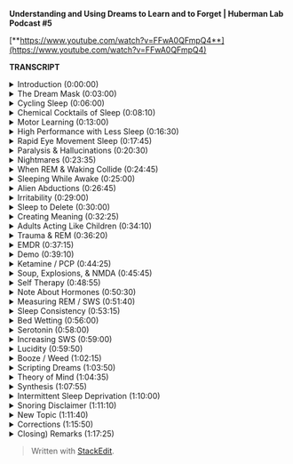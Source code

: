 ﻿**Understanding and Using Dreams to Learn and to Forget | Huberman Lab Podcast #5**

[**https://www.youtube.com/watch?v=FFwA0QFmpQ4**](https://www.youtube.com/watch?v=FFwA0QFmpQ4)

**TRANSCRIPT**

<details>
  <summary>Introduction (0:00:00)</summary>
-
  
Welcome to the Huberman Lab Podcast, where we discuss science and science-based tools for everyday life. [upbeat music] I'm Andrew Huberman, and I'm a professor of neurobiology and ophthalmology at Stanford School of Medicine. This podcast is separate from my teaching and research roles at Stanford. It is however, part of my desire to bring you zero cost to consumer information about science and science related tools. In keeping with that theme, I'd like to thank the sponsors of today's podcast.

Our first sponsor is Helix Sleep. Helix Sleep makes mattresses that are ideally suited to your sleep needs. Helix mattresses are amazing. I can say this because I've been sleeping on one and I've been sleeping better than I've ever slept before. The interesting thing about Helix mattresses is that they're tailored to your unique body type and sleeping style. What's a sleeping style? Well, if you go to the Helix site you can take a quick quiz, it takes about two minutes, as to whether or not you sleep on your stomach, your side, your back, whether or not you flip back and forth, or whether or not you don't know in what position you sleep, as well as whether or not you tend to run hot or run cold, wake up cold, wake up hot, et cetera. If you do that then it will match you to the mattress that's perfect for your sleep needs. If you wanna try a Helix mattress, you can go to helixsleep.com/huberman. And if you do that, you'll get $200 off your order as well as two free pillows. That's helixsleep.com/huberman.

The second sponsor of today's podcast is Athletic Greens. Athletic Greens is an all-in-one vitamin mineral probiotic drink. I've been using Athletic Greens since 2012, and I started using it because I had a lot of confusion about what vitamins and minerals I should take. And taking Athletic Greens allowed me to get the foundation or sort of the base of everything I need in one easy to consume formula. It tastes great. I mix mine with water and a little bit of lemon juice, and I like drinking it. And the probiotics in there are important to me as well, because there are a lot of data out there now identifying the gut microbiome and the importance of the gut-brain axis for immune function, metabolic function and so forth. If you want to try Athletic Greens you can go to athleticgreens.com/huberman. And if you do that they'll also send you a year supply of liquid vitamin D3, K2. There are a lot of data starting to surface about the importance of vitamin D3 for immune function, metabolic function, endocrine function, and so forth. In addition, if you go to athleticgreens.com/huberman, you'll get the year supply of D3 and K2 as well as five free travel packs, which are a little packets of Athletic Greens in addition to your normal order. And those are great for when you're on the plane, or you're otherwise traveling. They mix up really easily without any mess or the needs of spoon out powder and things of that sort. So the things that are easy to do at home are kind of harder on the road, those packets make it easy while on the road.
</details>

<details>
  <summary>The Dream Mask (0:03:00)</summary>
-
  
Today we're gonna talk about dreaming, learning during dreaming and unlearning during dreaming. In particular unlearning of troubling emotional events. Now my interest in dreaming goes way back. When I was a child I had a friend and he came over one day and he brought with him a mask that had a little red light in the corner. He had purchased this thing through some magazine ad that he had seen, and this mask was supposed to trigger lucid dreaming. Lucid dreaming is the experience of dreaming during sleep, but being aware that one is dreaming. And in some cases being able to direct one's dream activities. So if you're in a lucid dream and you wanna fly, for instance, some people report being able to initiate that experience of flying. Or to contort themselves into an animal, or to transport themselves to wherever they want within the dream. I tried this device. The way it worked is you put on the mask during a waking state, I'm wide awake, and you look at the little light flashing in the corner, and then you'd also wear it when you went to sleep at night. And indeed, while I was asleep I could see the red light presumably through my eyelids. Although, for all I know I had opened my eyes. I don't know I was asleep. And then, because I was dreaming and I was experiencing something very vivid, I was able to recognize that I was dreaming and then start to direct some of the events within that dream. Now lucid dreaming occurs in about 20% of people and in a small percentage of those people they lucid dream almost every night. So much so that many of them report their sleep not being as restorative as it would be otherwise. Now all of this is to say that, lucid dreaming and dreaming are profound experiences. We tend to feel extremely attached to our dream experience. This may explain the phenomenon of people who have a very intense dream they need to somehow tell everybody about that dream, or tell someone about that dream. I don't really know what that behavior is about, but sometimes we wake up and we feel so attached to what happened in this state that we call dreaming that there seems to be an intense need to share it with other people, presumably to process it and make sense of it. Now numerous people throughout history have tried to make sense of dreams in some sort of organized way. The most famous of which of course is a Sigmund Freud who talked about symbolic representations in dreams. A lot of that has been kind of debunked. Although, I think that there's some interest in what the symbols of dreaming are. And this is something that we'll talk about in more depth today, although not Freud in theory, in particular. So I think in order to really think about dreams and what to do with them and how to maximize the dream experience for sake of learning and unlearning, the best way to address this is to look at the physiology of sleep, to really address what do we know concretely about sleep.
</details>

<details>
  <summary>Cycling Sleep (0:06:00)</summary>
-
  
So first of all, as we get sleepy we tend to shut our eyes, and that's 'cause there's some autonomic centers in the brain, some neurons that control closing of the eyelids when we get sleepy. And then we transitioned into sleep. And sleep, regardless of how long we sleep is generally broken up into a series of 90 minute cycles. These ultradian cycles. So early in the night these 90 minute cycles tend to be comprised more of shallow sleep and slow wave sleep. So stage one, stage two, et cetera, and what we call slow wave sleep. I'll go into detail about what all this means in a moment. And we tend to have less so-called REM sleep, R-E-M sleep, which stands for rapid eye movement sleep. And I'll talk about rapid eye movement sleep in detail. So early in the night, a lot more slow wave sleep and less REM. For every 90 minute cycle that we have during a night of sleep we tend to start having more and more REM sleep. So more of that 90 minute cycle is comprised of REM sleep and less of slow wave sleep. Now this is true regardless of whether or not you wake up in the middle of the night to use the restroom or your sleep is broken. The more sleep you're getting across the night, the more REM sleep you're going to have. And REM sleep and non REM, as I'll refer to it, have distinctly different roles in learning and unlearning, and they are responsible for learning and unlearning of distinctly different types of information. And this has enormous implications for learning of motor skills, for unlearning of traumatic events, or for processing emotionally challenging as well as emotionally pleasing events. And as we'll see, one can actually leverage their daytime activities in order to access more slow wave sleep or non REM sleep as we'll call it, or more REM sleep depending on your particular emotional and physical needs. So it's really a remarkable stage of life that we have a lot more control and power over then you might believe. We'll also talk about lucid dreaming. We're also gonna talk about hallucinations and how drug induced hallucinations have a surprising similarity to a lot of dream states and yet some really important differences.
</details>

<details>
  <summary>Chemical Cocktails of Sleep (0:08:10)</summary>
-
  
Okay. So let's start by talking about slow wave sleep, or non REM sleep. And I realized that slow wave sleep and non REM sleep aren't exactly the same thing. So for you sleep aficionados out there, I am lumping right now. As we say in science, there are lumpers and there are splitters and I am both. Sometimes I lump, sometimes I split. For sake of clarity and ease of conversation right now I'm gonna be a lumper. When I say slow wave sleep, I mean non REM sleep generally. Although, I acknowledge there is a distinction. Slow wave sleep. So slow wave sleep is characterized by a particular pattern of brain activity in which the brain is metabolically active, but that there's these big sweeping waves of activity that include a lot of the brain. If you wanna look this up you can find evidence for sweeping of waves of neural activity across association cortex, across big swaths of the brainstem, the so-called pons geniculate occipital pathway. This is brainstem, thalamus, and then cortex for those of you that are interested. Although, more of that is going to occur in REM sleep. Now the interesting thing about slow wave sleep are the neuromodulators that tend to be associated with it, that are most active and least active during slow wave sleep and here's why. To remind you neuromodulators are these chemicals that act rather slowly but their main role is to bias particular brain circuits to be active and other brain circuits to not be active. These are like the music playlist. So think of neuromodulators and these come in the names of, acetylcholine, norepinephrine, serotonin, and dopamine, think of them as suggesting playlists on your audio device. So, you know, classical music is distinctly different in feel and tone and a number of other features from like third wave punk, or from, you know, hip hop, right? So think of them as biasing toward particular genres of neural circuit activity, okay. Mellow music versus really aggressive fast music, or rhythmic music that includes lyrics versus rhythmic music that doesn't include lyrics. It's more or less the way to think about these neuromodulators. And they are associated as a consequence with certain brain functions. So we know for instance and just to review, acetylcholine in waking states is a neuromodulator that tends to amplify the activity of brain circuits associated with focus and attention. Norepinephrine is a neuromodulator that tends to amplify the brain circuits associated with alertness, and the desire to move. Serotonin is the neuromodulator that's released intense to amplify the circuits in the brain and body that are associated with bliss and the desire to remain still. And dopamine is the neuromodulator that's released and is associated with amplification of the neural circuits in the brain and body associated with pursuing goals and pleasure and reward. Okay. So in slow wave sleep something really interesting happens. There is essentially no acetylcholine. Acetylcholine production and release and action from the two major sites, which are in the brainstem, which from a nucleus if it's a parabigerminal nucleus, if you really wanna know, or from the forebrain, which is nucleus basalis. And you don't need to know these names but if you like, that's why I put them out there. Acetylcholine production plummets. It's just almost to zero. And acetylcholine as I just mentioned, is associated with focus. So you can think of slow wave sleep as these big sweeping waves of activity through the brain and a kind of distortion of space and time, so that we're not really focusing on any one thing. Now the other molecules that are very active at that time are norepinephrine. Which is a little bit surprising 'cause normally in waking states norepinephrine is gonna be associated with a lot of alertness and the desire to move. But there's not a ton of norepinephrine around in slow wave sleep, but it is around. So there's something associated with the movement circuitry going on in slow wave sleep. And remember, this is happening mostly at the beginning of the night, your sleep is dominated by slow wave sleep. So no acetylcholine, very little norepinephrine, although there is some and a lot of serotonin. And serotonin again is associated with this desire, this sensation of kind of bliss or wellbeing, but not a lot of movement. And during sleep you tend not to move. Now in slow wave sleep you can move, you're not paralyzed. So you can roll over. If people are going to sleep walk, typically it's going to be during slow wave sleep. And what studies have shown through some kind of sadistic experiments where people are deprived specifically of slow wave sleep, and that can be done by waking them up as soon as the electrode recording show that they're in slow wave sleep or by chemically altering their sleep so that it biases them away from slow wave sleep.
</details>

<details>
  <summary>Motor Learning (0:13:00)</summary>
-
  
What studies have shown is that motor learning is generally occurring in slow wave sleep. So let's say the day before you go to sleep you were learning some new dance move, or you were learning some specific motor skill, either a fine motor skill or a course motor skill. So let's say, it's a new form of exercise or some new coordinated movements. This could be coordinate movement at the level of the fingers, or it could be coordinated movement the level of whole body and large limb movements. It could involve other people, or it could be a solo activity. Learning of those skills is happening primarily during slow wave sleep in the early part of the night. In addition, slow wave sleep has been shown to be important for the learning of detailed information. Now this isn't always cognitive information. We're gonna talk about cognitive information, but the studies that have been done along these lines involve having people learn very detailed information about very specific rules and the way that certain words are spelled, they tend to be challenging words. So if people are tested and in terms of their performance on these types of exams and they're deprived of slow wave sleep, they tend to perform very poorly. So we can think of slow wave sleep as important for motor learning, motor skill learning and for the learning of specific details about specific events. And this turns out to be fundamentally important because now we know that slow wave sleep is primarily in the early part of the night, and motor learning is occurring primarily early in the night, and detailed learning is occurring early in the night. Now for those of you that are waking up after only three, four hours of sleep, this might be informative. This might tell you a little something about what you are able to learn and not able to learn if that were to be the only sleep that you get. Although, hopefully that's not the only sleep that you get. But we're going to dive deep into how it is that one can maximize motor learning in order to extract say, more detail information about coordinated movements and how to make them faster or slower. So that might be important for certain sports. It might be almost certainly important for certain sports. It's gonna be important for any kind of coordinated movement, like say learning to play the piano, or for instance, how to learn synchronized movements with somebody else. So maybe I mentioned the example of dance earlier. Like me a few years ago, I set out to learn tango because I have some Argentine relatives and I was a Bismal. I need to return to that at some point. I was just a Bismal. And one of the worst things about being a bismal at learning dance is that, that somebody else has to suffer the consequences also. So I don't know maybe in the month on neuroplasticity, I'll explore that again as a self experimentation. But, the key things to know are slow wave sleep is involved in motor learning and detailed learning. There's no acetylcholine around at that time, has these big amplitude activity sweeping throughout the brain and that there's the release of these neuromodulators, norepinephrine and serotonin. And again, that's all happening early in the night.
</details>

<details>
  <summary>High Performance with Less Sleep (0:16:30)</summary>
-
  
So athletes, people that are concerned about performance, if you happen to wake up after just a couple hours of, you know, three, four hours of sleep because you're excited about a competition the next day, presumably if you've already trained the skills that you need for the event you should be fine to engage in that particular activity. Now it's always going to be better to get a full night's sleep. And that, you know, a full night's sleep for you is six hours then it's always gonna be better to get more sleep than it is to get less. However, I think some people get a little bit overly concerned that if they didn't get their full night's sleep before some sort of physical event that their performance is going to plummet. Presumably, if you've already learned what you need to do, and it's stored in your neural circuits and you know how to make those coordinated movements, what the literature on slow wave sleep suggest is that you would be replenished. That the motor learning and the recovery from exercise is going to happen early in the night. Okay. So we'll just pause there, and kind of shelve that for a moment and then we're gonna come back to it. But I wanna talk about REM sleep, or rapid eye movement sleep. REM sleep and rapid eye movement sleep, as I mentioned before, occurs throughout the night, but you're gonna have more of it. A larger percentage of these 90 minute sleep cycles is going to be comprised of REM sleep as you get toward morning.
</details>

<details>
  <summary>Rapid Eye Movement Sleep (0:17:45)</summary>
-
  
REM sleep is fascinating. It was discovered in '50s when a sleep laboratory in Chicago, the researchers observed that people's eyes were moving under their eyelids. Now, something very important that we're going to address when we talk about trauma later is that, the eye movements are not just side to side they're very erratic in all different directions. One thing that I don't think I've never heard anyone really talk about publicly is, why eye movements during sleep, right? Eyes are closed. And sometimes people's eyelids will be a little bit open and their eyes are darting around, especially in little kids. I don't suggest you do this. I'm not even sure it's ethical. But, it has been done where you, you know, pull back the eyelids of a kid while they're sleeping and their eyes are kind of darting all over the place. I think people do this to their passed out friends at parties and things like that. So again, I don't suggest you do it, but I'm telling you it because it's been done before and therefore you don't have to do it again. But rapid eye movement sleep is fascinating and occurs because there are connections between the brainstem, an area called the pons, and areas of the thalamus and the top of the brain stem that are involved in generating movements in different directions, sometimes called saccades. Although, sometimes during rapid eye movement sleep it's not just rapid, it's kind of a jittery side to side thing and then the eyeballs kind of role. It's really pretty creepy to look at if you see. So what's happening there is the circuitry that is involved in conscious eye movements is kind of going haywire, but it's not haywire. It's these waves of activity from the brainstem up to the so-called thalamus, which is an area that filter sensory information and then up to the cortex. And the cortex of course, is involved in conscious perceptions. So in rapid eye movement sleep there are a couple of things are happening besides rapid eye movements. The main ones are that they're, I should say, in contrast to slow wave sleep. In REM sleep serotonin is essentially absent. Okay? So this molecule, this neuromodulator that tends to create the feeling of bliss and wellbeing and just calm placidity is absent. All right. So that's interesting. In addition to that, norepinephrine this molecule that's involved in movement and alertness is absolutely absent. It's probably one of the few times in our life that epinephrin is essentially at zero activity within our system. And that has a number of very important implications for the sorts of dreaming that occur during REM sleep and the sorts of learning that can occur in REM sleep and unlearning.
</details>

<details>
  <summary>Paralysis & Hallucinations (0:20:30)</summary>
-
  
First of all in REM sleep, we are paralyzed. We are experiencing what's called atonia, which just means that we're completely laid out and paralyzed. We also tend to experience whatever it is that we're dreaming about as a kind of hallucination, or a hallucinatory activity. Long ago I looked into hallucinations and dreaming I was just fascinated by this in high school. And there's some great books on this if you're interested in exploring the relationship between hallucinations and dreaming. The most famous of which are from a guy, a researcher at Harvard, Alan Hobson, you know, wrote a book called, Dream Drug Store. And talked all about the similarities between drugs that induce hallucinations and dreaming in REM. So you can explore that if you like. So in REM our eyes are moving, but the rest of our body is paralyzed and we are hallucinating. There's no epinephrin around. Epinephrin doesn't just create a desire to move and alertness. It is also the chemical signature of fear and anxiety. It's what's released from our adrenal glands when we experience something that's fearful or alerting. So if a car suddenly screeches in front of us, or we get a troubling text message, adrenaline is deployed into our system. Adrenaline is epinephrin, those are equivalent molecules. And epinephrin isn't just released from our adrenals it's also released within our brain. So there's this weird stage of our life that happens more toward morning, that we call REM sleep, where we're hallucinating and having these outrageous experiences in our mind, but the chemical that's associated with fear and panic and anxiety is not available to us. And that turns out to be very important. And you can imagine why that's important. It's important because it allows us to experience things, both replay of things that did occur as well as elaborate contortions of things that didn't occur. And it allows us to experience those in the absence of fear and anxiety, and that it turns out is very important for adjusting our emotional relationship to challenging things that happened to us while we were awake. Those challenging things can sometimes be in the form of social anxiety, or just having been working very hard or concern about an upcoming event, or sometimes people report for instance, dreams where they find themselves late to an exam, or naked in public, or in some sort of situation that would be very troubling to them. And that almost certainly occurs during REM sleep. So we have this incredible period of sleep in which our experience of emotionally laid in events is dissociated. It's chemically blocked from us having the actual emotion.
</details>

<details>
  <summary>Nightmares (0:23:35)</summary>
-
  
Now probably immediately some of you are thinking, "Well, what about nightmares? I have nightmares and those carry a lot of emotion, or sometimes I'll wake up in a panic." Let's consider each of those two things separately because they are important in understanding REM sleep. There's a good chance that nightmares are occurring slow wave sleep. There are actually some drugs that I don't suggest people take. In fact so much so I'm not gonna mention them that give people very kind of scary or eerie dreams and this kind of feeling that things are pursuing them, or that they can't move when they are being chased. That's actually a common dream that I've had. I guess, it's more or less a nightmare. The feeling that one is paralyzed and can't move and is being chased. A lot of people have said, "Oh, that must be in REM sleep." Because you're paralyzed and so you're dreaming about being paralyzed and you can't move. I think that's probably false. The research says that because no epinephrine is absent during REM sleep, it's very unlikely that you can have these intense, fearful memories. So those are probably occurring in slow wave sleep. Although, there might be instances where people have nightmares in REM sleep.
</details>

<details>
  <summary>When REM & Waking Collide (0:24:45)</summary>
-
  
The other thing is some people experience, certainly I've had this experience, of waking up and feeling very stressed about whatever it was that I happen to be thinking about, or dreaming about in the moments before. And that's an interesting case of an invasion of the dream state into the waking state and the moment you wake up epinephrine is available. So the research on this isn't fully crystallized, but most of it points in the direction of the experience of waking up and feeling very panicked. Maybe, I wanna highlight may, but maybe that you were experiencing something that was troubling in the daytime, you're repeating that experience in your sleep, epinephrine is not available, and therefore the brain circuits associated with fear and anxiety are shut off. And so you're able to process those events and then suddenly you wake up and there's a surge of adrenaline of epinephrin that's now coupled to that experience. So nightmares very likely in slow wave sleep and that kind of panic on waking from something very likely to be an invasion of the thoughts and ideas, however distorted in REM sleep invading the waking state.
</details>

<details>
  <summary>Sleeping While Awake (0:25:00)</summary>
-
  
In fact, that brings to mind something that I've mentioned once before, but I wanna mention again, this atonia, this paralysis that we experience during sleep can invade the waking state. Many people report the experience of waking up and being paralyzed. They're legitimately waking up, it's not a dream. Waking up and being paralyzed, and it is terrifying. I've had this happen before. It is I can tell you terrifying to be wide awake, and as far as I could tell fully conscious, but unable to move. And then generally you can jolt yourself out of it in a few seconds, but it is quite frightening. Now some people actually experience waking up, being fully paralyzed and hallucinating. And there is a theory in the academic and scientific community at least, that what people report as alien abductions have a certain number of core characteristics that map quite closely, yearly similarly to these experiences.
</details>

<details>
  <summary>Alien Abductions (0:26:45)</summary>
-
  
A lot of reports of alien abduction involve people being unable to move, seeing particular faces, hallucinating, extensively feeling like their body is floating, or they were transported. This is very similar to the experience of invasion of atonia into the waking state, waking up and still being paralyzed. As well as the hallucinations that are characteristic of dreaming and REM sleep. Now I'm not saying that people's alien abductions were not legitimate alien abductions, how could I, I wasn't there. And if I was there I wouldn't tell you 'cause that would make me an alien, and I wouldn't want you to know. But it is quite possible that people are experiencing these things and they are an invasion of the sleep state into the waking state and they can last several minutes or longer. And because in dreams, space and time are distorted, our perception of these events could be that they lasted many hours and we can really feel as if they lasted many hours, when in fact they took only moments. And we're gonna return to distortion of space and time in a little bit. So to just recap we've gone so far. Slow wave sleep early in the night. It's been shown to be important for motor learning and for detailed learning. REM sleep has a certain dream component when which there's no epinephrin, therefore we can't experience anxiety, we are paralyzed. Those dreams tend to be really vivid and have a lot of detail to them. And yet in REM sleep what's very clear is that the sorts of learning that happened in REM sleep are not motor events. It's more about unlearning of emotional events. And now we know why, because the chemicals available for really feeling those emotions are not present. Now that has very important implications. So let's address those implications from two sides. First of all we should ask, what happens if we don't get enough REM sleep? And a scenario that happens a lot where people don't get enough REM sleep is the following. I'll just explain the one that I'm familiar with 'cause it happens to me a lot, although I figured out ways to adjust. I go to sleep around 10:30, 11:00, I fall asleep very easily and then I wake up around 3:00 or 4:00 AM. I now know to use a NSDR, a non sleep deep rest protocol and that allows me to fall back asleep. Even though it's called non sleep depressed it's really allows me to relax my body and brain, and I tend to fall back asleep and sleep till about 7:00 AM. During which time I get a lot of REM sleep. And I know this because I've measured it, and I know this because my dreams tend to be very intense of the sort that we know is typical of REM sleep. In this scenario, I've gotten my slow wave sleep early in the night and I've got my REM sleep toward morning. However, there are times when I don't go back to sleep, maybe I have a flight to catch, that's happened. Sometimes I've got a lot on my mind and I don't go back to sleep.
</details>

<details>
  <summary>Irritability (0:29:00)</summary>
-
  
I can tell you, and you've probably experienced that the lack of REM sleep tends to make people emotionally irritable. It tends to make us feel as if the little things are the big things. So it's very clear from laboratory studies where people have been deprived selectively of REM sleep, that our emotionality tends to get a little bit unhinged and we tend to catastrophize small things. We tend to feel like the world is really daunting, we're never gonna move forward in the ways that we want. We can't unlearn the emotional components of whatever it is that has been happening, even if it's not traumatic. The other thing that happens in REM sleep is a replay of certain types of spatial information about where we were and why we were in those places. And this maps to some beautiful data and studies that were initiated by a guy named Matt Wilson at MIT years ago. Showing that in rodents and it turns out in other non-human primates and in humans there's a replay of spacial information during REM sleep, that almost precisely maps to the activity that we experienced during the day as we move from one place to another. So here's a common world scenario, you go to a new place, you navigate through that city or that environment, this place doesn't have to be, you know, at the scale of a city. It can be a new building. It could be finding particular rooms, new social interaction.
</details>

<details>
  <summary>Sleep to Delete (0:30:00)</summary>
-
  
You experience that and if it's important enough, that becomes solidified a few days later and you won't forget it. If it's unimportant, you'll probably forget it. During REM sleep there's a literal replay of the exact firing of the neurons that occurred while you were navigating that same city you're building earlier. So REM sleep seems to be involved in the generation of this detailed spatial information. But, what is it that's actually happening in REM sleep? So there's this uncoupling of emotion, but most of all what's happening in REM sleep is that we're forming a relationship with particular rules or algorithms. We're starting to figure out based on all the experience that we had during the day, whether or not it's important that we avoid certain people or that we approach certain people, whether or not it's important that, you know, when we enter a building that we go into the elevator and turn left where the bathroom is, for instance. These general themes of things and locations and how they fit together and that has a word it's called meaning. During our day we're experiencing all sorts of things.
</details>

<details>
  <summary>Creating Meaning (0:32:25)</summary>
-
  
Meaning is how we each individually piece together the relevance of one thing to the next, right? So if I suddenly told you that, you know, this pen was downloading all the information to my brain that was important to deliver this information, you'd probably think I was a pretty strange character. Because typically we don't think of pens as downloading information into brains. But if I told you that I was getting information from my computer that was allowing me to say things to you, you'd say, "Well, that's perfectly reasonable." And that's because we have a clear and agreed upon association with computers and information and memory, and we don't have that same association with pens. You might say, "Well, duh." But something in our brain needs to solidify those relationships and make sure that the certain relationships don't exist. And it appears that REM sleep is important for that, because when you deprive yourself or people of REM they start seeing odd associations, they tend to lump or batch things. I know this from my own experience of I've ever been sleep deprived, which unfortunately happens too often because I'm terrible with deadlines, pull an all-nighter, the word the starts to look like it's spelled incorrectly. And the is a very simple word to spell, but things start to look a little distorted. And we know that if people are deprived of REM sleep for very long periods of time, they start hallucinating. They literally start seeing relationships and movement of objects that isn't happening. And so REM sleep is really where we establish the emotional load, but where we also, start discarding of all the meanings that are irrelevant. And if you think about emotionality, a lot of over emotionality or catastrophizing is about seeing problems everywhere.
</details>

<details>
  <summary>Adults Acting Like Children (0:34:10)</summary>
-
  
And you could imagine why that might occur if you start linking the web of your experience too extensively. It's very important in order to have healthy, emotional, and cognitive functioning that we have fairly narrow channels between individual things. If we see something on the news that's very troubling, well, then it makes sense to be very troubled. But if we're troubled by everything and we start just saying, you know, "Everything is bothering me and I'm feeling highly irritable and everything is just distorting and troubling me." Chances are we are not actively removing the meaning, the connectivity between life experiences as well as we could and that almost always maps back to a deficit in REM sleep. So REM sleep is powerful and has this amazing capacity to eliminate the meanings that don't matter. It's not that it exacerbates the meanings that do matter, but it eliminates the meanings that don't matter. And that bears a striking resemblance to what happens early in development. This isn't a discussion about early in development, but early in development the reason a baby can't generate coordinated movements, and the reason why children can get very emotional about what seems like trivial events, or what adults know to be trivial events. Like, "Oh, the ice cream shop is closed." And then the kid just dissolves into, you know, a puddle of tears and the parents say, "Okay, well, it'll be open again in another time." The children one of the reasons that they can't generate coordinated movement, or place that of the ice cream shop being closed into a larger context, is because they have too much connectivity. And much of the maturation of the brain and nervous system that brings us to the point of being emotionally stable, reasonable, rational human beings is about elimination of connections between things. So REM sleep seems to be where we uncouple the potential for emotionality between various experiences.
</details>

<details>
  <summary>Trauma & REM (0:36:20)</summary>
-
  
And that brings us to the absolutely fundamental relationship and similarity of REM sleep to some of the clinical practices that have been designed to eliminate emotionality and help people move through trauma and other troubling experiences, whether or not those troubling experiences are a death in the family of a close loved one, something terrible that happened to you or somebody else, or, you know, an entire childhood or some event that in your mind and body is felt as and experienced as, bad, terrible, or concerning. Many of you perhaps have heard of trauma treatment such as EMDR, eye movement desensitization reprocessing, or ketamine treatment for trauma. Something that recently became legal and is in fairly widespread clinical use. Interestingly enough, EMDR and ketamine at kind of a core level, bear very similar features to REM sleep.
</details>

<details>
  <summary>EMDR (0:37:15)</summary>
-
  
So let's talk about EMDR first. EMDR, eye movement desensitization reprocessing is something that was developed by a psychologist, Francine Shapiro. She actually was in Palo Alto. And the story goes that she was walking, not so incidentally, in the trees and forest behind Stanford, and she was recalling a troubling event in her own mind. So this would be from her own life. And she realized that as she was walking, the emotional load of that experience was not as intense or severe. She extrapolated from that experience of walking and not feeling as stressed about the stressful event to a practice that she put into work in with her clients, with her patients, and that now has become fairly widespread. It's actually one of the few behavior treatments that are approved by the American Psychological Association for the treatment of trauma. what she had her clients and patients do was move their eyes from side to side while recounting some traumatic or troubling event. Now this was of course in the clinic. And I'm guessing that she removed the walking component and just took the eye movement component to the clinic because while it would be nice to go on therapy sessions with your therapist and take walks there are certain boundaries to that such as, confidentiality. You know, if there are a lot of people around a person might not feel as open to discussing things, or weather barriers and things like that, you know, if it's raining or hailing outside, it gets tough to do. Why eye movements? Well, she never really said why eye movements. But, soon I'll tell you why the decision to select these lateralized eye movements for the work in the clinic was the right one.
</details>

<details>
  <summary>Demo (0:39:10)</summary>
-
  
So these eye movements, they look silly. I'll do them because that's why I'm here. They look silly, but they basically involve sitting in a chair and moving one's eyes from side to side, not while talking. But, you know, for it's... And then recounting the events. So it's sometimes talking while moving the eyes, but usually it was moving the eyes from side to side for 30, 60 seconds, then describing this challenging procedure. Now as a vision scientist who also works on stress when I first heard this, I thought it was crazy, frankly. People would ask me about EMDR and I just thought, "That's crazy." I went and looked up some of the theories about why EMDR might work and there were a bunch of theories. "Oh, it mimics the eye movements during REM sleep." That was one. It turns out that's not true and I'll explain why. The other one was, "Oh, it synchronizes the activity on the two sides of the brain." Well, sort of, I mean, when you look into both sides of the binocular visual field you activate the visual cortex. But, this whole idea of synchrony between the two sides of the brain is something that I think modern neuroscience is starting to, let's just say, gently or not so gently move away from. This whole right brain, left brain business. It turns out however, that eye movements are the sort that I just did and that Francine Shapiro took from this walk experience and brought to her clients in the clinic, are the sorts of eye movements that you generate whenever you're moving through space, when you are self-generating that movement. So not so much when you're driving a car, but certainly if you were riding a bicycle, or you were walking or you were running, you don't realize it but you have these reflexive subconscious eye movements that go from side to side, and they are associated with the motor system. So when you move forward your eyes go like this. There've been a number of studies showing that these lateralized eye movements helped people move through or dissociate the emotional experience of particular traumas with those experiences, such that they could recall those experiences after the treatment and not feel stressed about them, or they didn't report them as traumatic any longer. Now the success rate wasn't 100%, but they were statistically significant in a number of studies. And yet there are still some critics of EMDR. And frankly, for a long time I still thought, "Well, I don't know. This just seems like kind of a hack." It just seems like kind of something that for which we don't know the mechanism, and we can't explain, But in the last five years, there have been no fewer than five and there's a sixth on the way, high quality peer reviewed manuscripts published in Journal of Neuroscience, Neuron, Cell Press Journal, Excellent Journal, Nature Excellent Journal. These are very stringent journals and papers showing that lateralized eye movements of the sort that I just did, and if you're just listening to this it's just moving the eyes from side to side with eyes open. That those eye movements but not vertical eye movements suppress the activity of the amygdala, which is this brain region that is involved in threat detection, stress, anxiety, and fear. There are some forms of fear that are not amygdala dependent, but the amygdala it's not a fear center, but it is critical for the fear response and for the experience of anxiety. So that's interesting. We've got a clinical tool now that indeed shows a lot of success in a good number of people, where eye movements from side to side are suppressing the amygdala. And the general theme is to use those eye movements to suppress the fear response, and then to recount or repeat the experience and over time uncouple the heavy emotional load, the sadness, the depression, the anxiety, the fear from whatever it was that happened that was traumatic. This is important to understand because, you know, I'd love to be able to tell somebody who had a traumatic experience that they would forget that experience, but the truth is you never forget the traumatic experience. What you do is you remove the emotional load. Eventually it really does lose its potency. The emotional potency is alleviated. Now EMDR I should just mention, tends to be most successful for single event or very specific kinds of trauma that happened over and over, as opposed to say an entire childhood or an entire divorce. It tends to be most effective for single event kinds of things, car crashes, et cetera, where people can really recall the events in quite a lot of detail. So it's not for everybody and it should be done... If it's going to be done for trauma it should be done in a clinical setting with somebody who's certified to do this. But that bears a lot of resemblance to REM sleep, right? This experience in our sleep where our eyes are moving, excuse me, although in a different way, but we don't have the chemical epinephrine in order to generate the fear response, and yet we're remembering the event from the previous day or days. Sometimes in REM sleep we think about things happened a long time ago. So that's interesting. And then now there's this new treatment, this chemical treatment with the drug ketamine, which also bears a lot of resemblance to the sorts of things that happen in REM sleep.
</details>

<details>
  <summary>Ketamine / PCP (0:44:25)</summary>
-
  
Ketamine is getting a lot of attention now. And I think a lot of people just don't realize what ketamine is. Ketamine is a dissociative anesthetic. It is remarkably similar to the drug called PCP, which is certainly a hazardous drug for people to use. Ketamine and PCP both function to disrupt the activity of a particular receptor in the brain called the NMDA receptor, N-methyl-D-aspartate receptor. This is a receptor that's in the surface of neurons or on the surface of neurons for which most of the time it's not active, but when something very extreme happens and there's a lot of activity in the neural pathway that impinges on that receptor, it opens and it allows the entry of molecules, ions that trigger a cellular process that we call long-term potentiation. And long-term potentiation translates to a change in connectivity so that later you don't need that intense event for the neuron to become active again. Let me clarify a little bit of this. The NMDA receptor is gated by intense experience.
</details>

<details>
  <summary>Soup, Explosions, & NMDA (0:45:45)</summary>
-
  
One way you could think about this is, typically I walk in my home, I might make some food and sit down at my kitchen table, and I don't think anything about explosions. But were I to come home one night, sit down to a bowl of chicken soup and there was a massive explosion the neurons are associated with chicken soup in my kitchen table would be active in a way that was different than they were previously, and will be coupled to this experience of explosions such that the next time, and perhaps every other time that I go to sit down at the kitchen table, no matter how rational I am about the origins of that explosion, maybe it was a gas truck that was down the road and there's no reason to think it's there today, but I would have the same experience. Those neurons will become active and I'd get an increase in heart rate. I'd get an increase in sweating, et cetera. Ketamine blocks this NMDA receptor and prevents that crossover and the addition of meaning to the kitchen table, kitchen soup, excuse me, chicken soup explosion experience. So how is ketamine being used? Ketamine is being used to prevent learning of emotions very soon after trauma. So ketamine is being stocked in a number of different emergency rooms, where if people are brought in quickly and, you know, these are hard to describe even but, you know, a horrible experience of somebody seeing a loved one next to them killed in a car accident and they were driving that car. This isn't for everybody, certainly and you need to talk to your physician, but ketamine is being used so they might infuse somebody with ketamine so that their emotion it can still occur, but that the plasticity, the change in the wiring of their brain won't allow that intense emotion to be attached to the experience. Now immediately you can imagine the sort of ethical implications of this, right? Because certain emotions need to be coupled to experiences. I'm not saying that people should be using ketamine, or shouldn't be using ketamine, certainly not recreationally it's quite dangerous. It can be lethal and like PCP it can cause pretty dramatic changes in perception and behavior. But in the clinical setting the basis of ketamine assisted therapies is really to remove emotion. And I think the way I've been hearing about it talked about in the general public is a lot of people think it's a little bit more like the kind of psilocybin trials or the NMDA trials, where it's about becoming more emotional or getting in touch with a certain experience. Ketamine is about becoming dissociative or removed from the emotional component of experience. So now we have ketamine, which chemically blocks plasticity and prevents the connection between an emotion and an experience. That's a pharmacologic intervention. We have EMDR, which is this eye movement thing that is designed to suppress the amygdala, and it's designed to remove emotionality while somebody recounts an experience. And we have REM sleep, where the chemical epinephrin that allows for signaling of intense emotion and the experience of a tense emotion in the brain and body is not allowed. So we're starting to see a organizational logic, which is that a certain component of our sleeping life is acting like therapy. And that's really what REM sleep is about. So we should really think about REM sleep and slow wave sleep as both critical. Slow wave sleep for motor learning and detailed learning. REM sleep for attaching of emotions to particular experiences. And then for making sure that the emotions are not attached to the wrong experiences and for unlearning emotional responses if they're too intense or severe.
</details>

<details>
  <summary>Self Therapy (0:48:55)</summary>
-
  
And this all speaks to the great importance of mastering one sleep, something that we talked about in episode two of the podcast. And making sure that if life has disruptive events, either due to travel or stress, or changes in school hours or food schedule, something that we talked about in episodes three and four, that one can still grab a hold and manage one sleep life. Because fundamentally the unlearning of emotions that are troubling to us is what allows us to move forward in life. And indeed the REM deprivation studies show that people become hyperemotional. They start to catastrophize. And it's no surprise therefore, that sleep disturbances correlate with so many emotional and psychological disturbances. By now it should just be obvious why that will be the case. In fact, the other day I was in a discussion with a colleague of mine who's down in Australia, Dr. Sarah McKay. I've known her for two decades now from the time she was at Oxford. And Sarah studies among other things menopause in the brain. And she was saying that a lot of the emotional effects of menopause, actually are not directly related to the hormones.
</details>

<details>
  <summary>Note About Hormones (0:50:30)</summary>
-
  
There've been some really nice studies showing that the disruptions in temperature regulation in menopause mapped to changes in sleep regulation that then impact emotionality and an inability to correctly adjust the circuits related to emotionality. And I encourage you to look at her work. We'll probably have her as a guest on the podcast at some point in the future, 'cause she's so knowledgeable about those sorts of issues, as well as issues related to testosterone and in people with all sorts of different chromosomal backgrounds. So sleep deprivation isn't just deprivation of energy. It's not just deprivation of immune function. It is deprivation of self-induced therapy every time we go to sleep. Okay. So things like EMDR and ketamine therapies are in-clinic therapies, but REM sleep is the one that you're giving yourself every night when you go to sleep. Which raises, I think, the other important question which is, how to get and how to know if you're getting the appropriate amount of REM sleep and slow wave sleep. So that's what we'll talk about next.
</details>

<details>
  <summary>Measuring REM / SWS (0:51:40)</summary>
-
  
So how should one go about getting the appropriate amount of slow-wave sleep and REM sleep and knowing that you're getting the right amount. Well, short of hooking yourself up to an EEG, it's gonna be tough to get exact measurements of brain states from night to night. Some people nowadays are using things like, the Oura Ring or a WHOOP band, or some other device to measure the quality and depth and duration of their sleep. And for many people those devices can be quite useful. Some people are only gauging their sleep by way of whether or not they feel rested, whether or not they feel like they're learning and they're getting better or not. There are some things that one can really do. And the first one might surprise you in light of everything I've said, and probably everything you've heard about sleep. There was a study done by a Harvard undergraduate, Emily Hoagland, who was in Robert Stickgold's lab at the time. And that's the study explored how variations in total sleep time related to learning, as compared to total sleep time itself.
</details>

<details>
  <summary>Sleep Consistency (0:53:15)</summary>
-
  
And to summarize the study, what they found was that it was more important to have a regular amount of sleep each night as opposed to the total duration. In other words, and what they showed was that improvements in learning or deficits in learning were more related to whether or not you got six hours, six hours, five hours, six hours, that was better than if somebody got for instance, six hours, 10 hours, seven hours, four or five hours. See you might say, "Well, that's crazy because I thought we were just all supposed to get more sleep and there's more REM towards morning." It turns out that forsake of learning new information and performance on exams in particular, that's what was measured, limiting the variation in the amount of your sleep is at least as important and perhaps more important than just getting more sleep overall. And I think this will bring people great relief, many people great relief who are struggling to "get enough sleep." Remember, a few episodes ago I talked about the difference between fatigue and insomnia. You know, fatigue tends to be when we are tired. Insomnia tends to lead to a sleepiness during the day when we're falling asleep. And you don't want that, you don't want either of those things really. But, I found it striking that the data from this study really point to the fact that consistently getting about the same amount of sleep is better than just getting more sleep. And I think nowadays so many people are just aiming for more sleep, and they're rather troubled about the fact that they're only getting five hours, or they're only getting six hours in some cases. It may be the case that they are sleep deprived and they need more sleep, but some people just have a lower sleep need. And I find great relief, personally, in the fact that consistently getting, for me, about six hours or six and a half hours is going to be more beneficial than constantly striving for eight or nine and finding that some nights I'm getting five and sometimes I'm getting nine and varying around the mean. As I recall, and I think I'm gonna get this precisely right, but if not I know that I'm at least close. For every hour variation in sleep regardless of whether or not it was more sleep than one typically got, there was a 17% reduction in performance on this particular exam type. So this is powerful. This means that we should strive for a regular amount of sleep. And for some of us that means falling asleep and waking up and going back to sleep. For some people means falling asleep and waking up and not getting back to sleep. Now ideally, you're getting the full compliment of slow wave sleep early at night and sleep toward morning, which is REM sleep. Which brings us to, how to get more REM sleep. Well, there are a couple of different ways but here's how to not get more REM sleep. All right. First of all, drink a lot of fluid right before going to sleep.
</details>

<details>
  <summary>Bed Wetting (0:56:00)</summary>
-
  
One of the reasons why we wake up in the middle of the night to use the bathroom is because when our bladder is full there is a neural connection, literally a set of neurons and a nerve circuit that goes to the brain stem that wakes us up. Actually some people that I know and won't be mentioned, actually use this to try and adjust for their jet lag when they're trying to stay awake. Having to urinate is one of the most anxiety evoking experiences anyone can have. If you really have to go to the bathroom it's very hard to fall asleep or stay asleep. And bedwetting, which happens in kids very early on is a failure of those circuits to mature until, you know, I think we all assume that babies are gonna pee in their sleep, but adults aren't supposed to do that. And the circuits take some time to develop and in some kids they develop a little bit later than others. So having a full bladder is one way to disrupt your sleep. You don't wanna go to bed dehydrated, but that's one way. On the other hand there is evidence that if you want to remember your dreams more, or remember more of your dreams there is a tool that you can use. I don't necessarily recommend it, which is to drink a bunch of water before you go to sleep. And then what happens is you tend to break in and out of REM sleep. It tends to be fractured. And with a sleep journal and they've done these laboratory studies. Believe it or not, people will recall more of their dreams because they're in this kind of semi-conscious state because they're constantly waking up throughout the night. I suggest not having a full bladder before you go to sleep. That one's kind of an obvious one, but nonetheless.
</details>

<details>
  <summary>Serotonin (0:58:00)</summary>
-
  
The other one is if you recall that during REM sleep we have a shift in neurotransmitter such that we have less serotonin, right? Just wanna make sure I got that right. Excuse me, less serotonin. There are a lot of supplements out there geared toward improving sleep. I've taken some of them and I've taken many of them, if not all of them at this point. So I could report back to you. And I think I mentioned on a previous episode that when I take tryptophan, or anything that contains 5-HTP, which is serotonin or a precursor to serotonin, serotonin is made from tryptophan, I tend to fall very deeply asleep and then wake up a few hours later. And that makes sense now based on the fact that, you just don't want a lot of REM sleep early on. What was probably happening is that I was getting a lot of REM sleep early on, because low levels of serotonin are typically associated with slow wave sleep and that comes early in the night. So for some people those supplements might work, but be aware serotonin supplements could disrupt the timing of REM sleep and slow wave sleep. And in my case led to waking up very shortly after going to sleep and not being able to get back to sleep. Now if you want to increase your slow wave sleep. That's interesting. There are ways to do that.
</details>

<details>
  <summary>Increasing SWS (0:59:00)</summary>
-
  
One of the most powerful ways to increase slow wave sleep, the percentage of slow wave sleep, apparently without any disruption to the other components of sleep and learning is to engage in resistance exercise. It's pretty clear that resistance exercise triggers a number of metabolic and endocrine pathways that lend themselves to release of growth hormone, which happens early in the night. And resistance exercise therefore can induce a greater percentage of slow wave sleep. It doesn't have to be done very close to going to bed time. In fact, for some people the exercise could be disruptive, for reasons I've talked about in previous episodes. But resistance exercise, unlike aerobic exercise does seem to increase the amount of slow wave sleep, which as we know is involved in motor learning and the acquisition of fine detailed information not general rules, or the emotional components of experiences.
</details>

<details>
  <summary>Lucidity (0:59:50)</summary>
-
  
For those of you that are interested in lucid dreaming and would like to increase the amount of lucid dreaming that you're experiencing, I haven't been able to track down that device with the red light that I described at the beginning, but there are a number of just simple zero technology tools that one could use in principle. One is to set a queue. The way this works is you come up with a simple statement about something that you'd like to see, or experience later in dreams. You can, for instance, write down, you know, something like, I want to remember the red apple. I know it sounds silly and trivial, and you look at that you would probably wanna write it down on a piece of paper. You might even want to draw a red apple, and then before you go to sleep you would look at it and then you would just go to sleep. There are some reports that doing that for several days in a row can lead to a situation in which you are suddenly in your dream and you remember the red apple, and that gives you a sort of tether to reality between the dream state and reality that allows you to navigate and shape and kind of adjust your dreams. Lucid dreaming does not have to be, or include the ability to alter features of the dream, you know, to be able to control things in the dream. Sometimes it's just the awareness that you are dreaming, but nonetheless some people enjoy lucid dreaming. And then for people that have a lot of lucid dreams that feel kind of overwhelmed by those, that's going to involve trying to embrace protocols that can set the right duration of sleep. There's a little bit of literature not a lot that shows that keeping the total amount of sleep per night to say six hours such that you begin sleep and end at the beginning and end of one of these ultradian cycles, can be better than waking up in the middle of one of these ultradian cycles. So try and find the right amount of sleep that you need, that's right for you, and then try and get that consistently night to night. If you're a lucid dreamer and you don't like it, then you may want to start to make sure that you're waking up at the end of one of these ultradian cycles. So in this case, it would be better to wake up after six hours than after seven and if you did sleep longer than six hours, maybe you'd wanna get to seven and a half hours. 'Cause that's gonna reflect the end of one of these 90 minute cycles, as opposed to waking up in the middle.
</details>

<details>
  <summary>Booze / Weed (1:02:15)</summary>
-
  
Alcohol. Alcohol and marijuana are well known to induce states that are pseudo sleep like. Especially, when people fall asleep after having consumed alcohol or THC, one of the active components of marijuana. Alcohol, THC and most things like them, meaning things that increase serotonin, or GABA are going to disrupt the pattern of sleep. They're going to disrupt the depth. They're going to disrupt the overall sequencing of more slow wave sleep early in the night and more REM sleep later in the night. That's just the reality. There are some things that at least, in a few studies that I could find seem to suggest that you could increase the amount of slow wave sleep using things like arginine, the amino acid arginine. Although, you really wanna check. Arginine can have effects on heart, et cetera has other effects. But, alcohol, THC, not gonna be great for sleep and depth of sleep. You might feel like you can fall asleep faster, but the sleep that you're accessing really isn't the kind of deep restorative sleep that you should be getting. Now, of course, if that's what you need in order to sleep and that's within your protocols, I've said here before, I'm not suggesting people take anything. I'm not a medical doctor. I'm not a cop. So I'm not trying to irregulate anyone's behavior. I'm just telling you what the literature says. Some of you may want to explore your dreams and meaning of dreams, et cetera.
</details>

<details>
  <summary>Scripting Dreams (1:03:50)</summary>
-
  
You know, there's not a lot of hard data about how to do this, but a lot of people report keeping a sleep journal, where a dream journal can be very useful. So they mark when they think they fell asleep the night before, when they woke up and if they wake up in the middle of the night, early in the morning they'll just write down what they can recall of their dreams. And even if they recall nothing, many people have the experience of mid morning or later afternoon that suddenly comes to them that they had a dream about something and writing that down. I kept a dream journal for a while. It didn't really afford me much. I didn't really learn anything except that my dreams were very bizarre. But, there are some things that happen in dreams that are associated with REM sleep as compared to slow wave sleep, which can tell you whether or not your dream likely happened in REM sleep or slow wave sleep.
</details>

<details>
  <summary>Theory of Mind (1:04:35)</summary>
-
  
And the distinguishing feature it turns out is something called theory of mind. Theory of mind is actually an idea that was developed for the study and assessment of autism. And it was initially that phrase, theory of mind, was brought about by Simon Baron Cohen, who is Sacha Baron Cohen, the comedians brother. Simon Baron Cohen is a psychologist and to some extent an neuroscientist at Oxford. And theory of mind tests are done on children. And the theory of mind test is some what like the following, a child is brought into a laboratory and watches a video of a child playing with some sort of toy. And then at the end of playing with that toy they put the toy in a drawer and they go away, and then another child comes in and is looking around and then the experimenter asks the child who's in the experiment, the real child and says, "You know, what does the child think? You know, what are they feeling?" And most children have a particular age, five or six or older will say, "Oh, you know, he or she is confused, they don't know where the toy is." Or, they'll say something that implies what we call theory of mind, that they can put their ideas and their mind into what the other child is likely to be feeling or experiencing. That's theory of mind. And it turns out that this is used as one of the assessments for autism, because some children, not all, but some children that have autism or that go on to develop autism don't have this theory of mind. They tend to fixate on the fact that the first child put the toy in the drawer. They'll say it's in the drawer as opposed to answering the question which is how does the second child feel about it, or what are they experiencing? So theory of mind is something that emerges early in life as a part of the maturation of the circuits in the brain associated with emotional learning and social interactions. And we experienced this in certain dreams. So if you had a dream that you're puzzled about, or that you're fixated on and you're thinking about, you might ask, "In that dream was I assessing somebody else's emotion and feeling, or was I very much in my own first person experience?" And that the tendency is that theory of mind tends to show up most in these REM associated dreams. Now this isn't a hard and fast rule, but chances are if you were in a dream and you were thinking about other people who wanted to do something to you, you were thinking about their desire to chase you or help you, or something that was related to someone else's emotional experience. It was probably a REM dream. That dream occurred in rapid eye movement sleep as opposed to slow wave sleep. And that makes sense when you think about the role of REM in emotional unlearning of associations with particular life events. That REM is rich with all sorts of exploration of the emotional load of being chased, or the emotional load of having to take an exam the next day, or being late for something. But again, if you're fixated or you can recall thinking a lot about, or feeling a lot about what somebody else's motivations were then chances are it was in REM and if not chances are it was in slow wave sleep.
</details>

<details>
  <summary>Synthesis (1:07:55)</summary>
-
  
Today we've been in a deep dive of sleep and dreaming, learning and unlearning. And I just want to recap a few of the highlights and important points. A lot more slow wave sleep and less REM early in the night, more REM and less slow wave sleep later in the night. REM sleep is associated with intense experiences without this chemical epinephrine that allows us the anxiety or fear. And almost certainly has an important role in uncoupling of emotion from experiences. Kind of self-induced therapy that we go into each night. That bears striking resemblance to things like EMDR and ketamine therapies and so forth. Slow wave sleep is critical, however, it's critical mostly for motor learning and the learning of specific details. So REM is kind of emotions and general themes and meaning, and slow wave sleep, motor learning and details. I personally find it fascinating that consistency of sleep, meaning getting six hours every night is better than getting ten one night, eight the next, five the next, four the next. I find that fascinating and I think I also like it because it's something I can control better than just trying to sleep more, which I think I'm not alone and agreeing that that's just hard for a lot of people to do. This episode also brings us to the conclusion of a five episode streak where we've been focusing on sleep and transitions in and out of sleep, non sleep depressed. We've talked about a lot of tools, morning light, evening light, avoiding lights, blue blockers, supplements, tools for measuring sleep duration and quality. We've been covering a lot of themes. I like to think that by now you're armed with a number of tools and information. Things like knowing when your temperature minimum is, knowing when you might wanna view light or not, when you might wanna eat or take hot showers, or God forbid a cold shower, something that most people including me more or less loath, but can have certain benefits. And that will allow you to shape your sleep life and get this consistent, or more or less consistent amount of sleep on a regular basis. Nobody's perfect. In fact I have this little joke that I sometimes tell, it's not funny. Like, most of the jokes I tell I'm told are not funny, but, you know, there's so much excitement now about intermittent fasting.
</details>

<details>
  <summary>Intermittent Sleep Deprivation (1:10:00)</summary>
-
  
Sometimes I think that someone should start something on intermittent sleep deprivation, although we're already doing that. We are all experiencing lack of sleep from time to time. And I don't think we should catastrophize that too much. I think that what we wanna do rather than accumulate a sleep anxiety is to... You know, if we get a bad night's sleep, we want to adjust, we want to get back on track and just get the consistent amount of sleep. Use those non sleep deep rest protocols to help us relax when we're feeling anxious, we're having trouble waking up in the middle of the night. There are a lot of tools out there, and most of them are zero cost. And so I hope you'll find those beneficial. If you've been hearing Costello snoring throughout this episode. I apologize in his behalf. As I said, in the welcome video to this podcast he's an integral part of the podcast.
</details>

<details>
  <summary>Snoring Disclaimer (1:11:10)</summary>
-
  
A few people have said, "Hey, that noise in the background is really disruptive." Hey, what can I say? Costello is a ten-year-old bulldog mastiff. The lifespan on those animals is about 10 years. So I'm not trying to make you feel guilty, but, you know, after he's gone there won't be any snoring, although I'll probably get a different dog. So sort of a, what were the kids say, sorry not sorry. Sorry not sorry about the snoring and I'm sorry if it's disruptive genuinely, but he's here for the hall. So that's what that's about.
</details>

<details>
  <summary>New Topic (1:11:40)</summary>
-
  
As we close out the segment on sleep we are moving into a new theme and topic for the next four to five episodes. We are going to discuss the science and the tools related to neuroplasticity. Neuroplasticity is a remarkable feature of the nervous system. In fact, it's the defining feature of the nervous system, which is its ability to change itself in response to experience. That is unlike every other tissue and collection of cells and organ in our body. It's really what makes us us as a species and it's what makes us us as individuals, and it's really where our potential lies. Everything that we know, everything we can do, and our true potential in terms of what we will ever be able to know, do, say, in life is set by the limits of neuroplasticity. So we're going to explore learning and childhood, learning and adulthood. We're going to discuss detailed protocols as they relate to sensory plasticity. Learning new sensory information, versus motor plasticity or sensory motor integration. We're going to talk about language acquisition. We're going to be talking about emotional acquisition and breadth. As well as, I think a topic a lot of people are gonna find fascinating is, the relationship between plasticity set during childhood attachment to parent or other caregiver, and how that maps onto adult relationships. Many of you have probably heard about secure attach or insecure attach. The A, B and C, D babies as they're called from the classic studies of Bowlby and others. But now there's actual neuroscience that can say which circuits were active during those early life attachment and how those map to adult attachment styles, challenges, and what makes us more likely to select certain partners and styles of attachment, as well as how to change those. It's really fascinating and I think neuroscience's time has come for neuroplasticity. We're also gonna talk, of course, about supplements and chemicals and machines and devices that can assist in speeding up the plasticity process. Or believe it or not, there are some cases where you might want to delay plasticity in order to get more depth of learning and have that learning last longer. Something that is just absolutely spectacular literature. So I'm very excited to move on to that topic soon. I hope that the tools that you've acquired so far and the knowledge that you've acquired so far is helping you with your self evaluation and experimentation as you see fit, and is allowing you to not just sleep better, but feel better while you're awake. And hopefully has set the stage for you to learn better as we start to march into the month on neuroplasticity. Many of you have asked how you can help support the Huberman Lab Podcast and we greatly appreciate the question. You can help support the podcast by subscribing to the YouTube channel, if you haven't already and leaving comments and questions in the comment section. If you could subscribe on Apple and or Spotify, that's helpful. And there's a place on Apple Podcasts to leave a rating, as well as comments about how you feel about the podcast. If you could suggest the podcast to friends and coworkers and anyone else that you think would benefit from the information that also really helps us get the word out. And of course, check out our sponsors because that's a very direct way to help us continue to get this information out to the general public. Many of you have asked about supplements and where I personally get my supplements. I've partnered with Thorne and I get my supplements from Thorne because, by my view they have the highest level of stringency and precision in terms of what's in the bottle. And they also have very high quality standards. They're partnered with the Mayo Clinic and all the major sports organizations. If you wanna try Thorne supplements you can go to thorne.com. So that's Thorne spelled thorne.com/u/huberman. And if you do that you can see the formulations that I take. And you'll also get 20% off, not just those formulations, but anything that Thorne makes. That's thorne.com/u/huberman to get 20% off anything that they provide.
</details>

<details>
  <summary>Corrections (1:15:50)</summary>
-
  
Last but not least, a few people wrote to me with some questions/corrections about things that I said in previous podcasts. So in keeping with my goal of making the information accurate and clear, I just want to correct myself about a few things that I said. One of those and I'm guessing it probably came from an endocrinologist or somebody else that knows a lot about testicles said, "Huberman, you mentioned that testosterone is made by the sertoli cells of the testes, and it's not. It's made by the leydig cells of the testes." And indeed you are correct. And so I want to make sure that I clarify that. Testosterone is made by the leydig cells of the testes, not by the sertoli cells. The sertoli cells make 5 alpha-reductase and aromatase, and some other enzymes involved in conversion of testosterone into things like DHT and estrogen. So thank you for that correction. I genuinely appreciate it. I misspoke. The other thing I said, was at one point I said, "Typical temperature is 96.8 when I actually meant to say 98.6." So it was a dyslexic slip on my part and I apologize. I don't know that I'm dyslexic. I know I haven't been clinically diagnosed with dyslexia, but I swapped them, which sometimes happens when I'm going fast. So I apologize. I'll use this a moment to just say temperature varies a lot across the day and night, that was a theme of previous podcasts. So we can't really talk about average temperature anyway, but I do want to be clear that most people think about average temperature as 98.6. I misspoke, my error and I apologize.
</details>

<details>
  <summary>Closing) Remarks (1:17:25)</summary>
-
  
Thank you for joining me in this journey of the nervous system in biology and trying to understand the mechanisms that make us who we are and how we function in sleep and in wakefulness. It's really an incredible landscape to consider and I hope that you're getting a lot out of the information. As always thank you for your interest in science. [upbeat music]
</details>

> Written with [StackEdit](https://stackedit.io/).
